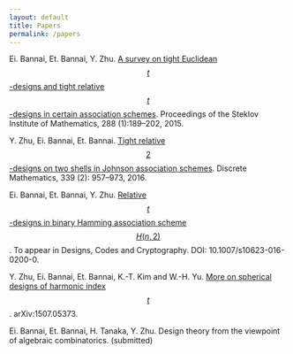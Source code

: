 ```yaml
---
layout: default
title: Papers
permalink: /papers
---
```


 Ei. Bannai, Et. Bannai, Y. Zhu. [A survey on tight Euclidean $$t$$-designs and tight relative $$t$$-designs in certain association schemes](http://link.springer.com/article/10.1134%2FS0081543815010149). Proceedings of the Steklov Institute of Mathematics, 288 (1):189–202, 2015.

 Y. Zhu, Ei. Bannai, Et. Bannai. [Tight relative $$2$$-designs on two shells in Johnson association schemes](http://www.sciencedirect.com/science/article/pii/S0012365X15003787). Discrete Mathematics, 339 (2): 957–973, 2016.


 Ei. Bannai, Et. Bannai, Y. Zhu. [Relative $$t$$-designs in binary Hamming association scheme $$H(n,2)$$](http://link.springer.com/article/10.1007/s10623-016-0200-0). To appear in Designs, Codes and Cryptography. DOI: 10.1007/s10623-016-0200-0.


Y. Zhu, Ei. Bannai, Et. Bannai, K.-T. Kim and W.-H. Yu. [More on spherical designs of harmonic index $$t$$](http://arxiv.org/abs/1507.05373). arXiv:1507.05373.

Ei. Bannai, Et. Bannai, H. Tanaka, Y. Zhu. Design theory from the viewpoint of algebraic combinatorics. (submitted)


